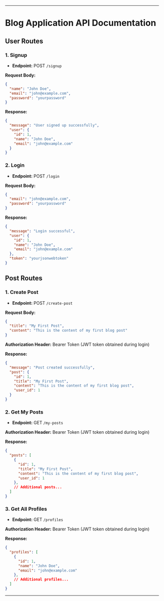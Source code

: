
---

# Blog Application API Documentation

## User Routes

### 1. Signup

- **Endpoint:** POST `/signup`

**Request Body:**

```json
{
  "name": "John Doe",
  "email": "john@example.com",
  "password": "yourpassword"
}
```

**Response:**

```json
{
  "message": "User signed up successfully",
  "user": {
    "id": 1,
    "name": "John Doe",
    "email": "john@example.com"
  }
}
```

### 2. Login

- **Endpoint:** POST `/login`

**Request Body:**

```json
{
  "email": "john@example.com",
  "password": "yourpassword"
}
```

**Response:**

```json
{
  "message": "Login successful",
  "user": {
    "id": 1,
    "name": "John Doe",
    "email": "john@example.com"
  },
  "token": "yourjsonwebtoken"
}
```

## Post Routes

### 1. Create Post

- **Endpoint:** POST `/create-post`

**Request Body:**

```json
{
  "title": "My First Post",
  "content": "This is the content of my first blog post"
}
```

**Authorization Header:** Bearer Token (JWT token obtained during login)

**Response:**

```json
{
  "message": "Post created successfully",
  "post": {
    "id": 1,
    "title": "My First Post",
    "content": "This is the content of my first blog post",
    "user_id": 1
  }
}
```

### 2. Get My Posts

- **Endpoint:** GET `/my-posts`

**Authorization Header:** Bearer Token (JWT token obtained during login)

**Response:**

```json
{
  "posts": [
    {
      "id": 1,
      "title": "My First Post",
      "content": "This is the content of my first blog post",
      "user_id": 1
    },
    // Additional posts...
  ]
}
```

### 3. Get All Profiles

- **Endpoint:** GET `/profiles`

**Authorization Header:** Bearer Token (JWT token obtained during login)

**Response:**

```json
{
  "profiles": [
    {
      "id": 1,
      "name": "John Doe",
      "email": "john@example.com"
    },
    // Additional profiles...
  ]
}
```

---
